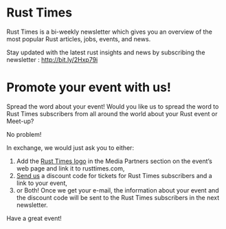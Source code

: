 # Rust Times

Rust Times is a bi-weekly newsletter which gives you an overview of the most popular Rust articles, jobs, events, and news.

Stay updated with the latest rust insights and news by subscribing the newsletter : http://bit.ly/2Hxp79i


# Promote your event with us!

Spread the word about your event!
Would you like us to spread the word to Rust Times subscribers from all around the world about your Rust event or Meet-up?

No problem!

In exchange, we would just ask you to either:

1. Add the [Rust Times logo](http://rusttimes.com/images/logo.png) in the Media Partners section on the event’s web page and link it to rusttimes.com,
2. [Send us](mailto:rusttimes@knoldus.com) a discount code for tickets for Rust Times subscribers and a link to your event,
3. or Both!
Once we get your e-mail, the information about your event and the discount code will be sent to the Rust Times subscribers in the next newsletter.

Have a great event!
